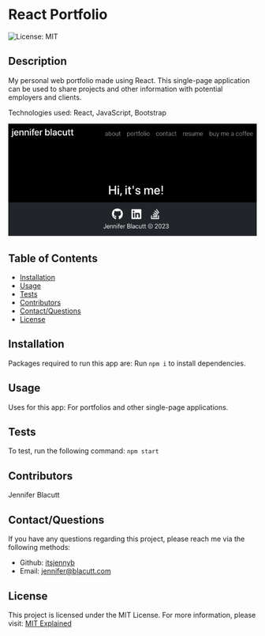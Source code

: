 # React Portfolio

  ![License: MIT](https://img.shields.io/badge/License-MIT-success.svg)

  ## Description
  My personal web portfolio made using React. This single-page application can be used to share projects and other information with potential employers and clients.
  
  Technologies used: React, JavaScript, Bootstrap

![preview](./src/images/portfolio.png)

  ## Table of Contents
  - [Installation](#installation)
  - [Usage](#usage)
  - [Tests](#tests)
  - [Contributors](#contributors)
  - [Contact/Questions](#contact/questions)
  - [License](#license)

  ## Installation
  Packages required to run this app are: Run `npm i` to install dependencies.
  
  ## Usage
  Uses for this app: For portfolios and other single-page applications.

  ## Tests
  To test, run the following command: `npm start`

  ## Contributors
  Jennifer Blacutt

  ## Contact/Questions
  If you have any questions regarding this project, please reach me via the following methods:
 - Github: [itsjennyb](https://github.com/itsjennyb)
 - Email: [jennifer@blacutt.com](mailto:jennifer@blacutt.com)

  ## License
  This project is licensed under the MIT License.
  For more information, please visit: [MIT Explained](https://choosealicense.com/licenses/mit/)
